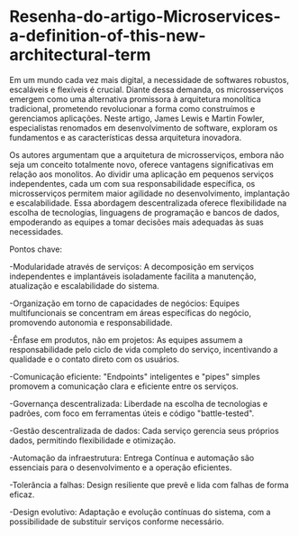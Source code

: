 # Resenha-do-artigo-Microservices-a-definition-of-this-new-architectural-term
Em um mundo cada vez mais digital, a necessidade de softwares robustos, escaláveis e flexíveis é crucial.  Diante dessa demanda, os microsserviços emergem como uma alternativa promissora à arquitetura monolítica tradicional, prometendo revolucionar a forma como construímos e gerenciamos aplicações.  Neste artigo, James Lewis e Martin Fowler, especialistas renomados em desenvolvimento de software, exploram os fundamentos e as características dessa arquitetura inovadora.

Os autores argumentam que a arquitetura de microsserviços, embora não seja um conceito totalmente novo, oferece vantagens significativas em relação aos monolitos.  Ao dividir uma aplicação em pequenos serviços independentes, cada um com sua responsabilidade específica, os microsserviços permitem maior agilidade no desenvolvimento, implantação e escalabilidade.  Essa abordagem descentralizada oferece flexibilidade na escolha de tecnologias, linguagens de programação e bancos de dados, empoderando as equipes a tomar decisões mais adequadas às suas necessidades.

Pontos chave:

-Modularidade através de serviços: A decomposição em serviços independentes e implantáveis ​​isoladamente facilita a manutenção, atualização e escalabilidade do sistema.

-Organização em torno de capacidades de negócios: Equipes multifuncionais se concentram em áreas específicas do negócio, promovendo autonomia e responsabilidade.

-Ênfase em produtos, não em projetos: As equipes assumem a responsabilidade pelo ciclo de vida completo do serviço, incentivando a qualidade e o contato direto com os usuários.

-Comunicação eficiente: "Endpoints" inteligentes e "pipes" simples promovem a comunicação clara e eficiente entre os serviços.

-Governança descentralizada: Liberdade na escolha de tecnologias e padrões, com foco em ferramentas úteis e código "battle-tested".

-Gestão descentralizada de dados: Cada serviço gerencia seus próprios dados, permitindo flexibilidade e otimização.

-Automação da infraestrutura: Entrega Contínua e automação são essenciais para o desenvolvimento e a operação eficientes.

-Tolerância a falhas: Design resiliente que prevê e lida com falhas de forma eficaz.

-Design evolutivo: Adaptação e evolução contínuas do sistema, com a possibilidade de substituir serviços conforme necessário.
